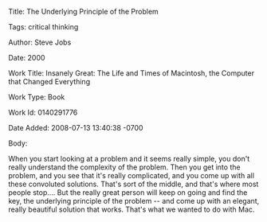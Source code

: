 Title:  The Underlying Principle of the Problem

Tags:   critical thinking

Author: Steve Jobs

Date:   2000

Work Title: Insanely Great: The Life and Times of Macintosh, the Computer that Changed Everything

Work Type: Book

Work Id: 0140291776

Date Added: 2008-07-13 13:40:38 -0700

Body: 

When you start looking at a problem and it seems really simple, you don't really understand the complexity of the problem. Then you get into the problem, and you see that it's really complicated, and you come up with all these convoluted solutions. That's sort of the middle, and that's where most people stop.... But the really great person will keep on going and find the key, the underlying principle of the problem -- and come up with an elegant, really beautiful solution that works. That's what we wanted to do with Mac.

